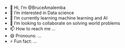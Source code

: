 - 👋 Hi, I’m @BruceAmalemba
- 👀 I’m interested in Data science
- 🌱 I’m currently learning machine learning and AI
- 💞️ I’m looking to collaborate on solving world problems
- 📫 How to reach me ...
- 😄 Pronouns: ...
- ⚡ Fun fact: ...

<!---
BruceAmalemba/BruceAmalemba is a ✨ special ✨ repository because its `README.md` (this file) appears on your GitHub profile.
You can click the Preview link to take a look at your changes.
--->
